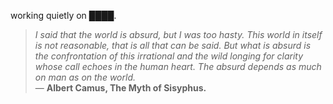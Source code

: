 working quietly on ████.


<!--QUOTE_START-->
> *I said that the world is absurd, but I was too hasty. This world in itself is not reasonable, that is all that can be said. But what is absurd is the confrontation of this irrational and the wild longing for clarity whose call echoes in the human heart. The absurd depends as much on man as on the world.*  
> — **Albert Camus, The Myth of Sisyphus.**
<!--QUOTE_END-->
<!-- last updated: 2025-10-12T08:16:41.728728+00:00 -->
